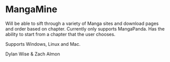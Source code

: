 # MangaMine
Will be able to sift through a variety of Manga sites and download pages and order based on chapter. Currently 
only supports MangaPanda. Has the ability to start from a chapter that the user chooses. 

Supports Windows, Linux and Mac.

Dylan Wise & Zach Almon
